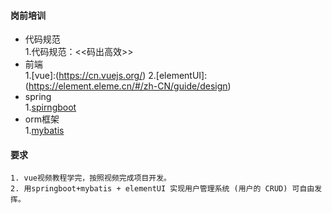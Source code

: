 #### 岗前培训

  - 代码规范  
     1.代码规范：<<码出高效>>
  - 前端  
     1.[vue]:(https://cn.vuejs.org/)
     2.[elementUI]:(https://element.eleme.cn/#/zh-CN/guide/design)
  - spring  
     1.[spirngboot](https://spring.io/projects/spring-boot)
  - orm框架  
     1.[mybatis](http://www.mybatis.org/mybatis-3/zh/index.html)
     
 #### 要求
    
    1. vue视频教程学完，按照视频完成项目开发。
    2. 用springboot+mybatis + elementUI 实现用户管理系统 (用户的 CRUD) 可自由发挥。
  
